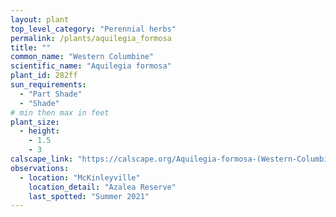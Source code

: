 ```yaml
---
layout: plant                                                              
top_level_category: "Perennial herbs"
permalink: /plants/aquilegia_formosa
title: ""
common_name: "Western Columbine"
scientific_name: "Aquilegia formosa"
plant_id: 282ff
sun_requirements:
  - "Part Shade"
  - "Shade"
# min then max in feet
plant_size:
  - height: 
    - 1.5
    - 3
calscape_link: "https://calscape.org/Aquilegia-formosa-(Western-Columbine)"
observations: 
  - location: "McKinleyville"
    location_detail: "Azalea Reserve"
    last_spotted: "Summer 2021"
---
```


